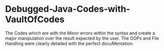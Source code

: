 # Debugged-Java-Codes-with-VaultOfCodes
The Codes which are with the Minor errors within the syntax and create a major manipulation over the result expected by the user. The OOPs and File Handling were clearly detailed with the perfect docuMentation.
